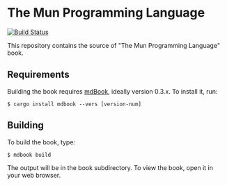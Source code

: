 # The Mun Programming Language

[![Build Status](https://travis-ci.org/mun-lang/book.svg?branch=master)](https://travis-ci.org/mun-lang/book)

This repository contains the source of "The Mun Programming Language" book.

## Requirements

Building the book requires
[mdBook](https://github.com/rust-lang-nursery/mdBook), ideally version 0.3.x. To install it, run:

```
$ cargo install mdbook --vers [version-num]
```

## Building

To build the book, type:

```
$ mdbook build 
```

The output will be in the book subdirectory. To view the book, open it in your web
browser.
